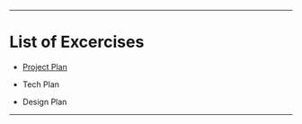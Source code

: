 -----------

# List of Excercises

* [Project Plan](Project_Plan.md)

* Tech Plan

* Design Plan

------------